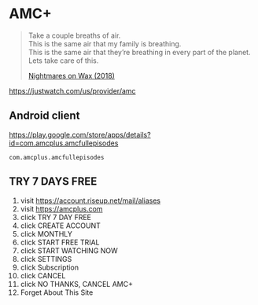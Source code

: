 # AMC+

> Take a couple breaths of air.\
> This is the same air that my family is breathing.\
> This is the same air that they’re breathing in every part of the planet.\
> Lets take care of this.
>
> [Nightmares on Wax (2018)](//youtube.com/watch?v=Vc-XzhnwpVc)

https://justwatch.com/us/provider/amc

## Android client

https://play.google.com/store/apps/details?id=com.amcplus.amcfullepisodes

~~~
com.amcplus.amcfullepisodes
~~~

## TRY 7 DAYS FREE

1. visit https://account.riseup.net/mail/aliases
2. visit https://amcplus.com
3. click TRY 7 DAY FREE
4. click CREATE ACCOUNT
5. click MONTHLY
6. click START FREE TRIAL
7. click START WATCHING NOW
8. click SETTINGS
9. click Subscription
10. click CANCEL
11. click NO THANKS, CANCEL AMC+
12. Forget About This Site
